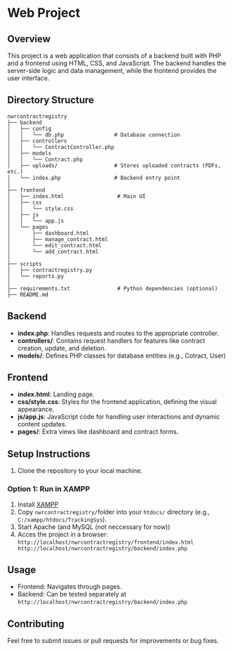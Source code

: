 # Web Project

## Overview
This project is a web application that consists of a backend built with PHP and a frontend using HTML, CSS, and JavaScript. The backend handles the server-side logic and data management, while the frontend provides the user interface.

## Directory Structure
```
nwrcontractregistry
├── backend
│   ├── config
│   │   └── db.php                # Database connection
│   ├── controllers
│   │   └── ContractController.php
│   ├── models
│   │   └── Contract.php
│   ├── uploads/                  # Stores uploaded contracts (PDFs, etc.)
│   └── index.php                 # Backend entry point
│
├── frontend
│   ├── index.html                 # Main UI
│   ├── css
│   │   └── style.css
│   ├── js
│   │   └── app.js
│   └── pages
│       ├── dashboard.html
│       ├── manage_contract.html
│       └── edit_contract.html
│       └── add_contract.html
│
├── scripts
│   ├── contractregistry.py
│   └── reports.py
│
├── requirements.txt               # Python dependencies (optional)
├── README.md
```


## Backend
- **index.php**: Handles requests and routes to the appropriate controller.
- **controllers/**: Contains request handlers for features like contract creation, update, and deletion.
- **models/**: Defines PHP classes for database entities (e.g., Cotract, User)


## Frontend
- **index.html**: Landing page.
- **css/style.css**: Styles for the frontend application, defining the visual appearance.
- **js/app.js**: JavaScript code for handling user interactions and dynamic content updates.
- **pages/**: Extra views like dashboard and contract forms.



## Setup Instructions
1. Clone the repository to your local machine.

### Option 1: Run in XAMPP
1. Install [XAMPP][def]
2. Copy `nwrcontractregistry/`folder into your `htdocs/` directory (e.g., `C:/xampp/htdocs/TrackingSys`).
3. Start Apache (and MySQL (not neccessary for now))
4. Acces the project in a browser:
``http://localhost/nwrcontractregistry/frontend/index.html
http://localhost/nwrcontractregistry/backend/index.php``


## Usage
- Frontend: Navigates through pages.
- Backend: Can be tested separately at `http://localhost/nwrcontractregistry/backend/index.php`

## Contributing
Feel free to submit issues or pull requests for improvements or bug fixes.

[def]: https://www.apachefriends.org/